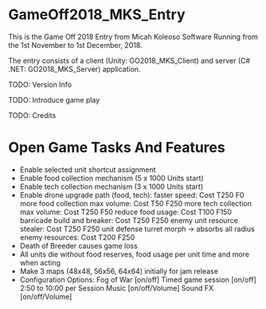 # GameOff2018_MKS_Entry
This is the Game Off 2018 Entry from Micah Koleoso Software
Running from the 1st November to 1st December, 2018.

The entry consists of a client (Unity: GO2018_MKS_Client) and server (C# .NET: GO2018_MKS_Server) application.

TODO: Version Info

TODO: Introduce game play

TODO: Credits

Open Game Tasks And Features
=======================
- Enable selected unit shortcut assignment
- Enable food collection mechanism (5 x 1000 Units start)
- Enable tech collection mechanism (3 x 1000 Units start)
- Enable drone upgrade path (food, tech):
    faster speed: Cost T250 F0
    more food collection max volume: Cost T50 F250
    more tech collection max volume: Cost T250 F50
    reduce food usage: Cost T100 F150
    barricade build and breaker: Cost T250 F250
    enemy unit resource stealer: Cost T250 F250 
    unit defense turret morph -> absorbs all radius enemy resources: Cost T200 F250
- Death of Breeder causes game loss
- All units die without food reserves, food usage per unit time and more when acting
- Make 3 maps (48x48, 56x56, 64x64) initially for jam release
- Configuration Options:
    Fog of War [on/off]
    Timed game session [on/off] 2:50 to 10:00 per Session
    Music [on/off/Volume]
    Sound FX [on/off/Volume]
